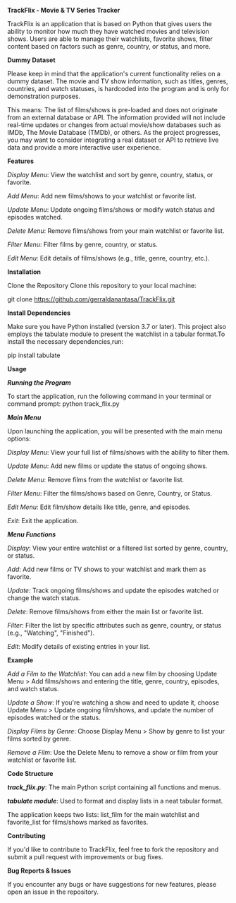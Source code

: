 **TrackFlix - Movie & TV Series Tracker**

TrackFlix is an application that is based on Python that gives users the ability to monitor how much they have watched movies and television shows. Users are able to manage their watchlists, favorite shows, filter content based on factors such as genre, country, or status, and more.

**Dummy Dataset**

Please keep in mind that the application's current functionality relies on a dummy dataset. The movie and TV show information, such as titles, genres, countries, and watch statuses, is hardcoded into the program and is only for demonstration purposes.

This means:
The list of films/shows is pre-loaded and does not originate from an external database or API.
The information provided will not include real-time updates or changes from actual movie/show databases such as IMDb, The Movie Database (TMDb), or others.
As the project progresses, you may want to consider integrating a real dataset or API to retrieve live data and provide a more interactive user experience.

**Features**

_Display Menu_: View the watchlist and sort by genre, country, status, or favorite.

_Add Menu_: Add new films/shows to your watchlist or favorite list.

_Update Menu_: Update ongoing films/shows or modify watch status and episodes watched.

_Delete Menu_: Remove films/shows from your main watchlist or favorite list.

_Filter Menu_: Filter films by genre, country, or status.

_Edit Menu_: Edit details of films/shows (e.g., title, genre, country, etc.).

**Installation**

Clone the Repository
Clone this repository to your local machine:

git clone https://github.com/gerraldanantasa/TrackFlix.git


**Install Dependencies**

Make sure you have Python installed (version 3.7 or later). This project also employs the tabulate module to present the watchlist in a tabular format.To install the necessary dependencies,run:

pip install tabulate

**Usage**

**_Running the Program_**

To start the application, run the following command in your terminal or command prompt:
python track_flix.py

**_Main Menu_**

Upon launching the application, you will be presented with the main menu options:

_Display Menu_: View your full list of films/shows with the ability to filter them.

_Update_ _Menu_: Add new films or update the status of ongoing shows.

_Delete Menu_: Remove films from the watchlist or favorite list.

_Filter Menu_: Filter the films/shows based on Genre, Country, or Status.

_Edit Menu_: Edit film/show details like title, genre, and episodes.

_Exit_: Exit the application.

_**Menu Functions**_

_Display_: View your entire watchlist or a filtered list sorted by genre, country, or status.

_Add_: Add new films or TV shows to your watchlist and mark them as favorite.

_Update_: Track ongoing films/shows and update the episodes watched or change the watch status.

_Delete_: Remove films/shows from either the main list or favorite list.

_Filter_: Filter the list by specific attributes such as genre, country, or status (e.g., "Watching", "Finished").

_Edit_: Modify details of existing entries in your list.


**Example**

_Add a Film to the Watchlist_:
You can add a new film by choosing Update Menu > Add films/shows and entering the title, genre, country, episodes, and watch status.

_Update a Show_:
If you're watching a show and need to update it, choose Update Menu > Update ongoing film/shows, and update the number of episodes watched or the status.

_Display Films by Genre_:
Choose Display Menu > Show by genre to list your films sorted by genre.

_Remove a Film_:
Use the Delete Menu to remove a show or film from your watchlist or favorite list.

**Code Structure**

**_track_flix.py_**: The main Python script containing all functions and menus.

_**tabulate module**_: Used to format and display lists in a neat tabular format.

The application keeps two lists: list_film for the main watchlist and favorite_list for films/shows marked as favorites.

**Contributing**

If you'd like to contribute to TrackFlix, feel free to fork the repository and submit a pull request with improvements or bug fixes.

**Bug Reports & Issues**

If you encounter any bugs or have suggestions for new features, please open an issue in the repository.

